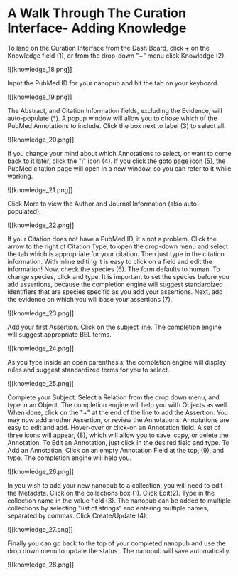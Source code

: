 # A Walk Through The Curation Interface- Adding Knowledge

To land on the Curation Interface from the Dash Board, click + on the Knowledge field (1), or from the drop-down "+" menu click Knowledge (2).

![[knowledge_18.png]]

   Input the PubMed ID for your nanopub and hit the tab on your keyboard.

![[knowledge_19.png]]

The Abstract, and Citation Information fields, excluding the Evidence, will auto-populate (*). A popup window will allow you to chose which of the PubMed Annotations to include. Click the box next to label (3) to select all.

![[knowledge_20.png]]

   If you change your mind about which Annotations to select, or want to come back to it later, click the "i" icon (4). If you click the goto page icon (5), the PubMed citation page will open in a new window, so you can refer to it while working.

![[knowledge_21.png]]

   Click More to view the Author and Journal Information (also auto-populated).

![[knowledge_22.png]]

   If your Citation does not have a PubMed ID, it's not a problem. Click the arrow to the right of Citation Type, to open the drop-down menu and select the tab which is appropriate for your citation. Then just type in the citation information. With inline editing it is easy to click on a field and edit the information!
Now, check the species (6). The form defaults to human. To change species, click and type. It is important to set the species before you add assertions, because the completion engine will suggest standardized identifiers that are species specific as you add your assertions. Next, add the evidence on which you will base your assertions (7).

![[knowledge_23.png]]

   Add your first Assertion. Click on the subject line. The completion engine will suggest appropriate BEL terms.

![[knowledge_24.png]]

   As you type inside an open parenthesis, the completion engine will display rules and suggest standardized terms for you to select.

![[knowledge_25.png]]

   Complete your Subject. Select a Relation from the drop down menu, and type in an Object. The completion engine will help you with Objects as well. When done, click on the "+" at the end of the line to add the Assertion. You may now add another Assertion, or review the Annotations.
Annotations are easy to edit and add. Hover-over or click-on an Annotation field. A set of three icons will appear, (8), which will allow you to save, copy, or delete the Annotation. To Edit an Annotation, just click in the desired field and type. To Add an Annotation, Click on an empty Annotation Field at the top, (9), and type. The completion engine will help you.

![[knowledge_26.png]]

   In you wish to add your new nanopub to a collection, you will need to edit the Metadata.
Click on the collections box (1). Click Edit(2). Type in the collection name in the value field (3). The nanopub can be added to multiple collections by selecting "list of strings" and entering multiple names, separated by commas. Click Create/Update (4).

![[knowledge_27.png]]

   Finally you can go back to the top of your completed nanopub and use the drop down menu to update the status . The nanopub will save automatically.

![[knowledge_28.png]]


